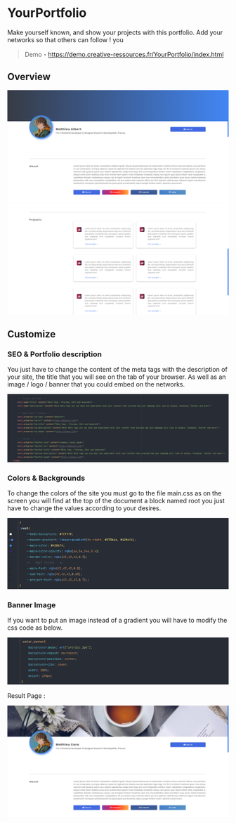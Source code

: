 # YourPortfolio
Make yourself known, and show your projects with this portfolio. Add your networks so that others can follow !  you

> Demo・https://demo.creative-ressources.fr/YourPortfolio/index.html

## Overview
![Alt](demo/banner_screen.png)
![Alt](demo/projects.png)

## Customize 

### SEO & Portfolio description

You just have to change the content of the meta tags with the description of your site, the title that you will see on the tab of your browser. As well as an image / logo / banner that you could embed on the networks.

![Alt](demo/seo.png)

### Colors & Backgrounds

To change the colors of the site you must go to the file main.css as on the screen you will find at the top of the document a block named root you just have to change the values according to your desires. 

![Alt](demo/root.png)

### Banner Image

If you want to put an image instead of a gradient you will have to modify the css code as below. 

![Alt](demo/image.png)

Result Page :

![Alt](demo/banner_image.png)
